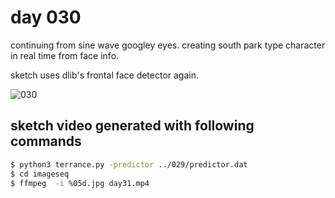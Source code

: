 # day 030

continuing from sine wave googley eyes. creating south park type character in real time from face info.

sketch uses dlib's frontal face detector again.

![030](https://github.com/burningion/daily-sketches/raw/master/030/images/00330.jpg)

## sketch video generated with following commands

```bash
$ python3 terrance.py -predictor ../029/predictor.dat
$ cd imageseq
$ ffmpeg  -i %05d.jpg day31.mp4
```

